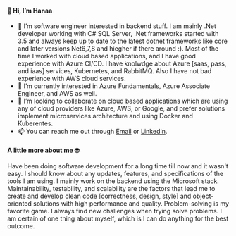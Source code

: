 #### 👋 Hi, I’m Hanaa 
- 👀 I’m software engineer interested in backend stuff. I am mainly .Net developer working with C# SQL Server, .Net frameworks started with 3.5 and always keep up to date to the latest dotnet frameworks like core and later versions Net6,7,8 and hiegher if there around :).
    Most of the time I worked with cloud based applications, and I have good experience with Azure CI/CD.
    I have knolwdge about Azure [saas, pass, and iaas] services, Kubernetes, and RabbitMQ. Also I have not bad experience with AWS cloud services.
- 🌱 I’m currently interested in Azure Fundamentals, Azure Associate Engineer, and AWS as well.
- 💞️ I’m looking to collaborate on cloud based applications which are using any of cloud providers like Azure, AWS, or Google, and prefer solutions implement microservices architecture and using Docker and Kuberentes.
- 📫 You can reach me out through [Email](hana2jebril@gmail.com) or [LinkedIn](https://www.linkedin.com/in/hana2jebril/).

#### A little more about me :nerd_face:

Have been doing software development for a long time till now and it wasn't easy. 
I should know about any updates, features, and specifications of the tools I am using. I mainly work on the backend using the Microsoft stack. 
Maintainability, testability, and scalability are the factors that lead me to create and develop clean code [correctness, design, style] and object-oriented solutions with high performance and quality. 
Problem-solving is my favorite game. I always find new challenges when trying solve problems. 
I am certain of one thing about myself, which is I can do anything for the best outcome.
